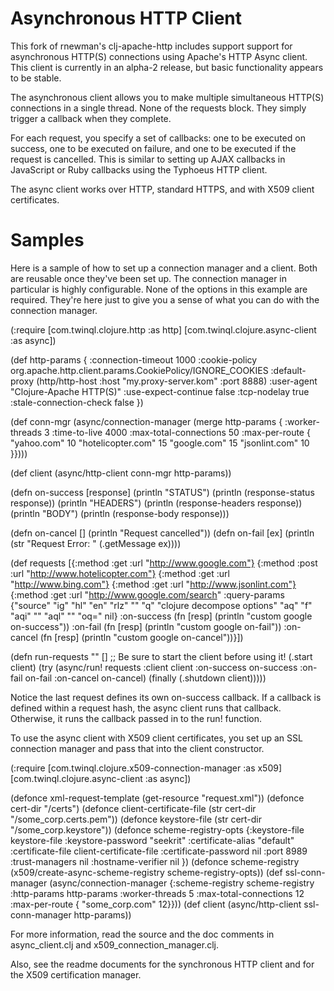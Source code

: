 # Asynchronous HTTP Client #

This fork of rnewman's clj-apache-http includes support support for 
asynchronous HTTP(S) connections using Apache's HTTP Async client.
This client is currently in an alpha-2 release, but basic functionality 
appears to be stable.

The asynchronous client allows you to make multiple simultaneous HTTP(S) 
connections in a single thread. None of the requests block. They simply
trigger a callback when they complete.

For each request, you specify a set of callbacks: one to be executed on 
success, one to be executed on failure, and one to be executed if the 
request is cancelled. This is similar to setting up AJAX callbacks in 
JavaScript or Ruby callbacks using the Typhoeus HTTP client.

The async client works over HTTP, standard HTTPS, and with X509 client 
certificates.

# Samples #

Here is a sample of how to set up a connection manager and a client. Both
are reusable once they've been set up. The connection manager in particular
is highly configurable. None of the options in this example are required.
They're here just to give you a sense of what you can do with the connection
manager.

  (:require [com.twinql.clojure.http :as http]
            [com.twinql.clojure.async-client :as async])

  (def http-params { :connection-timeout 1000 
                     :cookie-policy 
                      org.apache.http.client.params.CookiePolicy/IGNORE_COOKIES
                     :default-proxy (http/http-host
                                :host "my.proxy-server.kom"
                                :port 8888)
                     :user-agent "Clojure-Apache HTTP(S)"
                     :use-expect-continue false 
                     :tcp-nodelay true 
                     :stale-connection-check false })


  (def conn-mgr (async/connection-manager
						(merge http-params
						{ :worker-threads 3
						  :time-to-live 4000
                          :max-total-connections 50
                          :max-per-route { "yahoo.com"              10 
						  				   "hotelicopter.com"       15
                                           "google.com"             15 
                                           "jsonlint.com"           10 }})))

  (def client (async/http-client conn-mgr http-params))


  (defn on-success [response]
    (println "STATUS")
    (println (response-status response))
    (println "HEADERS")
    (println (response-headers response))
    (println "BODY")
    (println (response-body response)))

  (defn on-cancel [] (println "Request cancelled"))
  (defn on-fail [ex] (println (str "Request Error: " (.getMessage ex))))

  (def requests
       [{:method :get   :url "http://www.google.com"}
        {:method :post  :url "http://www.hotelicopter.com"}
        {:method :get   :url "http://www.bing.com"}
        {:method :get   :url "http://www.jsonlint.com"}
        {:method :get   :url "http://www.google.com/search"
         :query-params {"source" "ig"
                        "hl" "en"
                        "rlz" ""
                        "q" "clojure decompose options"
                        "aq" "f"
                        "aqi" ""
                        "aql" ""
                        "oq=" nil}
         :on-success (fn [resp] (println "custom google on-success"))
         :on-fail (fn [resp] (println "custom google on-fail"))
         :on-cancel (fn [resp] (println "custom google on-cancel"))}])

  (defn run-requests
    ""
    []
      ;; Be sure to start the client before using it!
      (.start client)
      (try
        (async/run! requests
              :client client
              :on-success on-success
              :on-fail on-fail
              :on-cancel on-cancel)
        (finally (.shutdown client)))))


Notice the last request defines its own on-success callback. If a callback is
defined within a request hash, the async client runs that callback. Otherwise,
it runs the callback passed in to the run! function. 

To use the async client with X509 client certificates, you set up an SSL
connection manager and pass that into the client constructor.

  (:require [com.twinql.clojure.x509-connection-manager :as x509]
            [com.twinql.clojure.async-client :as async])
   

  (defonce xml-request-template (get-resource "request.xml"))
  (defonce cert-dir "/certs")
  (defonce client-certificate-file (str cert-dir "/some_corp.certs.pem"))
  (defonce keystore-file (str cert-dir "/some_corp.keystore"))
  (defonce scheme-registry-opts
    {:keystore-file keystore-file
     :keystore-password "seekrit"
     :certificate-alias "default"
     :certificate-file client-certificate-file
     :certificate-password nil
     :port 8989
     :trust-managers nil
     :hostname-verifier nil })
  (defonce scheme-registry
    (x509/create-async-scheme-registry scheme-registry-opts))
  (def ssl-conn-manager
    (async/connection-manager {:scheme-registry scheme-registry
                               :http-params http-params
                               :worker-threads 5
                               :max-total-connections 12
                               :max-per-route { "some_corp.com" 12}}))
  (def client (async/http-client ssl-conn-manager http-params))


For more information, read the source and the doc comments in async_client.clj
and x509_connection_manager.clj.

Also, see the readme documents for the synchronous HTTP client and for the
X509 certification manager.

